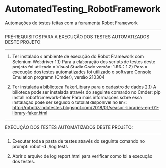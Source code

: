 # AutomatedTesting_RobotFramework
Automações de testes feitas com a ferramenta Robot Framework


**********************************************************************
PRÉ-REQUISITOS PARA A EXECUÇÃO DOS TESTES AUTOMATIZADOS DESTE PROJETO:
**********************************************************************
1) Ter instalado o ambiente de execução do Robot Framework com Selenium Webdriver
  1.1) Para a elaboração dos scripts de testes deste projeto foi utilizado o Visual Studio Code versão: 1.56.2
  1.2) Para a execução dos testes automatizados foi utilizado o software Console Emulation programn (Cmder), versão 210304

2) Ter instalada a biblioteca FakerLibrary para o cadastro de dados
  2.1) A bilioteca pode ser instalada através do seguinte comando no Cmder: pip install robotframework-faker
  Para mais informações sobre essa instalação pode ser seguido o tutorial disponível no link: http://robotizandotestes.blogspot.com/2018/01/season-libraries-ep-01-library-faker.html
  
**********************************************************************
EXECUÇÃO DOS TESTES AUTOMATIZADOS DESTE PROJETO:
**********************************************************************
  
1) Executar toda a pasta de testes através do seguinte comando no prompt:
robot -d ./log tests

2) Abrir o arquivo de log report.html para verificar como foi a execução dos testes.
